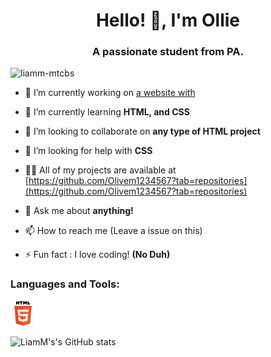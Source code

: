 <h1 align="center">Hello! 👋, I'm Ollie</h1>
<h3 align="center">A passionate student from PA.</h3>

<p align="left"> <img src="https://komarev.com/ghpvc/?username=liamm-mtcbs&label=Profile%20views&color=0e75b6&style=flat" alt="liamm-mtcbs" /> </p>

- 🔭 I’m currently working on [a website with](https://github.com/Olivem1234567/olivem1234567.github.io)

- 🌱 I’m currently learning **HTML, and CSS**

- 👯 I’m looking to collaborate on **any type of HTML project**

- 🤝 I’m looking for help with **CSS**

- 👨‍💻 All of my projects are available at [https://github.com/Olivem1234567?tab=repositories](https://github.com/Olivem1234567?tab=repositories)

- 💬 Ask me about **anything!**

- 📫 How to reach me (Leave a issue on this)

- ⚡ Fun fact : I love coding! **(No Duh)**


<h3 align="left">Languages and Tools:</h3>
<a href="https://www.w3.org/html/" target="_blank" rel="noreferrer"> <img src="https://raw.githubusercontent.com/devicons/devicon/master/icons/html5/html5-original-wordmark.svg" alt="html5" width="40" height="40"/> </a>



![LiamM's's GitHub stats](https://github-readme-stats.vercel.app/api?username=Olivem1234567&show_icons=true&theme=radical)
